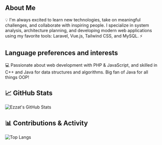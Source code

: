 ## About Me
💡 I'm always excited to learn new technologies, take on meaningful challenges, and collaborate with inspiring people. I specialize in system analysis, architecture planning, and developing modern web applications using my favorite tools: Laravel, Vue.js, Tailwind CSS, and MySQL. ⚡

## Language preferences and interests
💻 Passionate about web development with PHP & JavaScript, and skilled in C++ and Java for data structures and algorithms. Big fan of Java for all things OOP!

## 📈 GitHub Stats
![Ezzat's GitHub Stats](https://github-readme-stats.vercel.app/api?username=EzzatKhaqan&show_icons=true&theme=radical)

## 📊 Contributions & Activity

![Top Langs](https://github-readme-stats.vercel.app/api/top-langs/?username=EzzatKhaqan&exclude_repo=post-graduate,Vue-Journey,master-program,test,Laravel&layout=compact&theme=dark)


<!--
**Ezzat07/Ezzat07** is a ✨ _special_ ✨ repository because its `README.md` (this file) appears on your GitHub profile.

Here are some ideas to get you started:

- 🔭 I’m currently working on ...
- 🌱 I’m currently learning ...
- 👯 I’m looking to collaborate on ...
- 🤔 I’m looking for help with ...
- 💬 Ask me about ...
- 📫 How to reach me: ...
- 😄 Pronouns: ...
- ⚡ Fun fact: ...
-->
